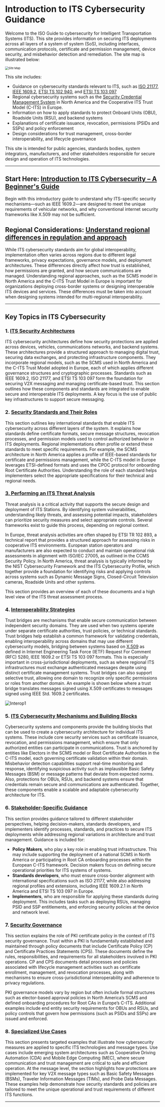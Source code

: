 # Introduction to ITS Cybersecurity Guidance

Welcome to the ISO Guide to cybersecurity for Intelligent Transportation Systems (ITS). This site provides information on securing ITS deployments across all layers of a system of system (SoS), including interfaces, communication protocols, certificate and permission management, device security, and misbehavior detection and remediation. The site map is illustrated below: 

<img src="./images/site_map.jpg" alt="Site Map" style="zoom:67%;" />

This site includes:

- Guidance on cybersecurity standards relevant to ITS, such as [ISO 21177](https://www.iso.org/standard/87225.html), [IEEE 1609.2](https://standards.ieee.org/ieee/1609.2/10258/), [ETSI TS 102 940](https://www.etsi.org/deliver/etsi_ts/102900_102999/102940/02.01.01_60/ts_102940v020101p.pdf), and [ETSI TS 103 097](https://www.etsi.org/deliver/etsi_ts/103000_103099/103097/02.01.01_60/ts_103097v020101p.pdf)
- Regional cybersecurity systems such as the [Security Credential Management System](https://www.scmsmanager.org/) in North America and the Cooperative ITS Trust Model (C-ITS) in Europe. 
- Information on how to apply standards to protect Onboard Units (OBU), Roadside Units (RSU), and backend systems
- Explanations of certificate issuance, revocation, permissions (PSIDs and SSPs) and policy enforcement
- Design considerations for trust management, cross-border interoperability, and lifecycle governance

This site is intended for public agencies, standards bodies, system integrators, manufacturers, and other stakeholders responsible for secure design and operation of ITS technologies. 

---

## Start Here: [Introduction to ITS Cybersecurity – A Beginner's Guide](dummys-guide.md)

Begin with this introductory guide to understand why ITS-specific security mechanisms—such as IEEE 1609.2—are designed to meet the unique requirements of vehicular networks, and why conventional internet security frameworks like X.509 may not be sufficient.

## Regional Considerations: [Understand regional differences in regulation and approach](Regional-considerations.md) 

While ITS cybersecurity standards aim for global interoperability, implementation often varies across regions due to different legal frameworks, privacy expectations, governance models, and deployment architectures. These differences directly affect how trust is established, how permissions are granted, and how secure communications are managed. Understanding regional approaches, such as the SCMS model in North America and the C-ITS Trust Model in Europe is important for organizations deploying cross-border systems or designing interoperable ITS devices and services.  These differences must be taken into account when designing systems intended for multi-regional interoperability.

---

## Key Topics in ITS Cybersecurity

### 1. [ITS Security Architectures](its-security-architectures.md)

ITS cybersecurity architectures define how security protections are applied across devices, vehicles, communications networks, and backend systems. These architectures provide a structured approach to managing digital trust, securing data exchanges, and protecting infrastructure components. They incorporate regional models, such as the SCMS used in North America and the C-ITS Trust Model adopted in Europe, each of which applies different governance structures and cryptographic processes. Standards such as IEEE 1609.2, ISO 21177, and ETSI TS 103 097 form the foundation for securing V2X messaging and managing certificate-based trust. This section outlines how these components and standards are integrated to enable secure and interoperable ITS deployments.  A key focus is the use of public key infrastructures to support secure messaging. 

### 2. [Security Standards and Their Roles](security-standards.md)
This section outlines key international standards that enable ITS cybersecurity across different layers of the system. It explains how standards define certificate formats, secure message structures, revocation processes, and permission models used to control authorized behavior in ITS deployments. Regional implementations often profile or extend these standards to meet specific requirements. For example, the SCMS architecture in North America applies a profile of IEEE-based standards for certificate and permissions management, while the C-ITS model in Europe leverages ETSI-defined formats and uses the CPOC protocol for onboarding Root Certificate Authorities. Understanding the role of each standard helps implementers select the appropriate specifications for their technical and regional needs.

### [3. Performing an ITS Threat Analysis](ITS-Threat-Analysis.md)

Threat analysis is a critical activity that supports the secure design and deployment of ITS Stations. By identifying system vulnerabilities, understanding likely threats, and assessing potential impacts, stakeholders can prioritize security measures and select appropriate controls. Several frameworks exist to guide this process, depending on regional context. 

In Europe, threat analysis activities are often shaped by ETSI TR 102 893, a technical report that provides a structured approach for assessing risks in cooperative ITS environments. European station operators and manufacturers are also expected to conduct and maintain operational risk assessments in alignment with ISO/IEC 27005, as outlined in the CCMS Security Policy. In North America, threat analysis is typically informed by the NIST Cybersecurity Framework and the ITS Cybersecurity Profile, which together provide a foundation for identifying risks and applying controls across systems such as Dynamic Message Signs, Closed-Circuit Television cameras, Roadside Units and other systems. 

This section provides an overview of each of these documents and a high level view of the ITS threat assessment process. 

### 4. [Interoperability Strategies](trust-bridges.md)
Trust bridges are mechanisms that enable secure communication between independent security domains. They are used when two systems operate under separate certificate authorities, trust policies, or technical standards. Trust bridges help establish a common framework for validating credentials, enabling interoperability across domains that may use different cybersecurity models, bridging between systems based on [X.509](https://datatracker.ietf.org/doc/html/rfc5280) as defined in Internet Engineering Task Force (IETF) Request For Comment (RFC) 5280, IEEE 1609.2 or ETSI TS 103 097 formats. This is especially important in cross-jurisdictional deployments, such as where regional ITS infrastructures must exchange authenticated messages despite using distinct certificate management systems. Trust bridges can also support selective trust, allowing one domain to recognize only specific permissions or roles from another domain. An example is shown below where a trust bridge translates messages signed using X.509 certificates to messages signed using IEEE Std. 1609.2 certificates. 

![Interop1](Images\Interop1.jpg)

### 5. [ITS Cybersecurity Mechanisms and Building Blocks](system-specific-security.md)
Cybersecurity systems and components provide the building blocks that can be used to create a cybersecurity architecture for individual ITS systems.  These include core security services such as certificate issuance, revocation, and permissions management, which ensure that only authorized entities can participate in communications. Trust is anchored by entities like Electors in the SCMS model or Root Certificate Authorities in the C-ITS model, each governing certificate validation within their domain. Misbehavior detection capabilities support real-time monitoring and response, identifying suspicious activity such as implausible Basic Safety Messages (BSM) or message patterns that deviate from expected norms. Also, protections for OBUs, RSUs, and backend systems ensure that credentials remain secure and communications are authenticated. Together, these components enable a scalable and adaptable cybersecurity architecture for ITS.

### 6. [Stakeholder-Specific Guidance](stakeholder-guidance.md)
This section provides guidance tailored to different stakeholder perspectives, helping decision-makers, standards developers, and implementers identify processes, standards, and practices to secure ITS deployments while addressing regional variations in architecture and trust management. Guidance is included for:

- **Policy Makers**, who play a key role in enabling trust infrastructure. This may include supporting the deployment of a national SCMS in North America or participating in Root CA onboarding processes within the European C-ITS framework. Decision makers focus on defining secure operational priorities for ITS systems of systems. 
- **Standards developers**, who must ensure cross-border alignment with international specifications such as ISO 21177, while also addressing regional profiles and extensions, including IEEE 1609.2.1 in North America and ETSI TS 103 097 in Europe.
- **Implementers**, who are responsible for applying these standards during deployment. This includes tasks such as deploying RSUs, managing PSID and SSP entitlements, and enforcing security policies at the device and network level.

### 7. [Security Governance](security-policies.md)
This section explains the role of PKI certificate policy in the context of ITS security governance. Trust within a PKI is fundamentally established and maintained through policy documents that include Certificate Policy (CP) and Certificate Practices Statements (CPS). These documents define the rules, responsibilities, and requirements for all stakeholders involved in PKI operations. CP and CPS documents detail processes and policies associated with lifecycle management activities such as certificate enrollment, management, and revocation processes, along with mechanisms to ensure cross-jurisdictional interoperability and adherence to privacy regulations. 

PKI governance models vary by region but often include formal structures such as elector-based approval policies in North America’s SCMS and defined onboarding procedures for Root CAs in Europe’s C-ITS. Additional examples include end entity security requirements for OBUs and RSUs, and policy controls that govern how permissions (such as PSIDs and SSPs) are issued and enforced.

### 8. [Specialized Use Cases](specialized-use-cases.md)
This section presents targeted examples that illustrate how cybersecurity measures are applied to specific ITS technologies and message types. Use cases include emerging system architectures such as Cooperative Driving Automation (CDA) and Mobile Edge Computing (MEC), where secure communication and trust management are critical to safe and efficient operation. At the message level, the section highlights how protections are implemented for key V2X message types such as Basic Safety Messages (BSMs), Traveler Information Messages (TIMs), and Probe Data Messages. These examples help demonstrate how security standards and policies are tailored to meet the unique operational and trust requirements of different ITS functions.

---
